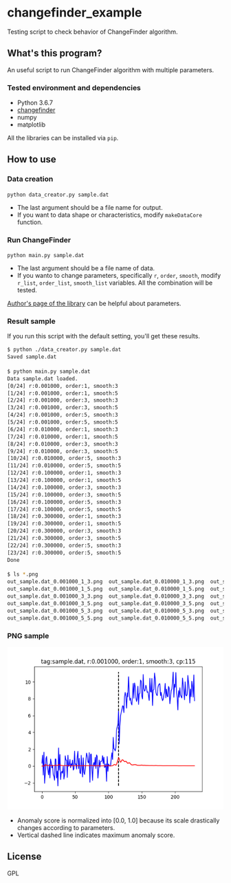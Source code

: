 # changefinder_example

Testing script to check behavior of ChangeFinder algorithm.

## What's this program?

An useful script to run ChangeFinder algorithm with multiple parameters.

### Tested environment and dependencies

- Python 3.6.7
- [changefinder](https://pypi.org/project/changefinder/)
- numpy
- matplotlib

All the libraries can be installed via `pip`.

## How to use

### Data creation

`python data_creator.py sample.dat`

- The last argument should be a file name for output.
- If you want to data shape or characteristics, modify `makeDataCore` function.

### Run ChangeFinder

`python main.py sample.dat`

- The last argument should be a file name of data.
- If you wanto to change parameters, specifically `r`, `order`, `smooth`, modify `r_list`, `order_list`, `smooth_list` variables. All the combination will be tested.

[Author's page of the library](http://argmax.jp/index.php?changefinder) can be helpful about parameters.

### Result sample

If you run this script with the default setting, you'll get these results.

```sh
$ python ./data_creator.py sample.dat
Saved sample.dat

$ python main.py sample.dat
Data sample.dat loaded.
[0/24] r:0.001000, order:1, smooth:3
[1/24] r:0.001000, order:1, smooth:5
[2/24] r:0.001000, order:3, smooth:3
[3/24] r:0.001000, order:3, smooth:5
[4/24] r:0.001000, order:5, smooth:3
[5/24] r:0.001000, order:5, smooth:5
[6/24] r:0.010000, order:1, smooth:3
[7/24] r:0.010000, order:1, smooth:5
[8/24] r:0.010000, order:3, smooth:3
[9/24] r:0.010000, order:3, smooth:5
[10/24] r:0.010000, order:5, smooth:3
[11/24] r:0.010000, order:5, smooth:5
[12/24] r:0.100000, order:1, smooth:3
[13/24] r:0.100000, order:1, smooth:5
[14/24] r:0.100000, order:3, smooth:3
[15/24] r:0.100000, order:3, smooth:5
[16/24] r:0.100000, order:5, smooth:3
[17/24] r:0.100000, order:5, smooth:5
[18/24] r:0.300000, order:1, smooth:3
[19/24] r:0.300000, order:1, smooth:5
[20/24] r:0.300000, order:3, smooth:3
[21/24] r:0.300000, order:3, smooth:5
[22/24] r:0.300000, order:5, smooth:3
[23/24] r:0.300000, order:5, smooth:5
Done

$ ls *.png
out_sample.dat_0.001000_1_3.png  out_sample.dat_0.010000_1_3.png  out_sample.dat_0.100000_1_3.png  out_sample.dat_0.300000_1_3.png
out_sample.dat_0.001000_1_5.png  out_sample.dat_0.010000_1_5.png  out_sample.dat_0.100000_1_5.png  out_sample.dat_0.300000_1_5.png
out_sample.dat_0.001000_3_3.png  out_sample.dat_0.010000_3_3.png  out_sample.dat_0.100000_3_3.png  out_sample.dat_0.300000_3_3.png
out_sample.dat_0.001000_3_5.png  out_sample.dat_0.010000_3_5.png  out_sample.dat_0.100000_3_5.png  out_sample.dat_0.300000_3_5.png
out_sample.dat_0.001000_5_3.png  out_sample.dat_0.010000_5_3.png  out_sample.dat_0.100000_5_3.png  out_sample.dat_0.300000_5_3.png
out_sample.dat_0.001000_5_5.png  out_sample.dat_0.010000_5_5.png  out_sample.dat_0.100000_5_5.png  out_sample.dat_0.300000_5_5.png
```

### PNG sample

![output_sample](./out_sample.dat_0.001000_1_3.png)

- Anomaly score is normalized into [0.0, 1.0] because its scale drastically changes according to parameters.
- Vertical dashed line indicates maximum anomaly score.

## License

GPL

